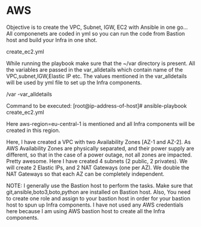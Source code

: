 # AWS
Objective is to create the VPC, Subnet, IGW, EC2 with Ansible in one go...
All componenets are coded in yml so you can run the code from Bastion host and build your Infra in one shot.

create_ec2.yml

While running the playbook make sure that the ~/var directory is present.
All the variables are passed in the var_alldetails which contain name of the VPC,subnet,IGW,Elastic IP etc.
The values mentioned in the var_alldetails will be used by yml file to set up the Infra components.

/var
-var_alldetails

Command to be executed:
[root@ip-address-of-host]# ansible-playbook create_ec2.yml

Here aws-region=eu-central-1 is mentioned and all Infra components will be created in this region. 

Here, I have created a VPC with two Availability Zones [AZ-1 and AZ-2]. As AWS Availability Zones are physically separated, and their power supply are different, 
so that in the case of a power outage, not all zones are impacted. Pretty awesome.
Here I have created 4 subnets (2 public, 2 privates). We will create 2 Elastic IPs, and 2 NAT Gateways (one per AZ). 
We double the NAT Gateways so that each AZ can be completely independent.

NOTE: I generally use the Bastion host to perform the tasks. Make sure that git,ansible,boto3,boto,python are installed on Bastion host. 
Also, You need to create one role and assign to your bastion host in order for your bastion host to spun up Infra components. 
I have not used any AWS credentials here because I am using AWS bastion host to create all the Infra components. 

